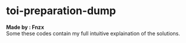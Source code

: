 # toi-preparation-dump
<b> Made by : Fnzx </b> <br/>
Some these codes contain my full intuitive explaination of the solutions.
